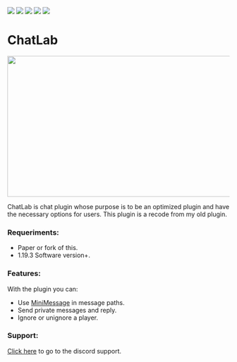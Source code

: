 <img src= "https://img.shields.io/github/license/devblook/chatlab?style=for-the-badge"> <img src= "https://img.shields.io/github/stars/devblook/chatlab?style=for-the-badge"> <img src= "https://img.shields.io/github/forks/devblook/chatlab?style=for-the-badge"> <img src = "https://img.shields.io/github/actions/workflow/status/devblook/chatlab/gradle.yml?style=for-the-badge"> [<img src = "https://img.shields.io/badge/Support-grey?logo=discord&style=for-the-badge">](https://discord.devblook.team)
# ChatLab

<p align="center">
 <img src="https://i.ibb.co/LpBJk0F/plugin-background.png" width="550" height="320" />
</p>

ChatLab is chat plugin whose purpose is to be an optimized plugin and have the necessary options for users.
This plugin is a recode from my old plugin.

### Requeriments:

- Paper or fork of this.
- 1.19.3 Software version+.

### Features:

With the plugin you can:

- Use [MiniMessage](https://docs.advntr.dev/minimessage/index.html) in message paths.
- Send private messages and reply.
- Ignore or unignore a player.

### Support:
[Click here](https://discord.devblook.team/) to go to the discord support.
